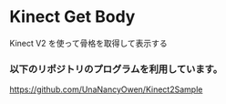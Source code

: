 ﻿# Kinect Get Body

Kinect V2 を使って骨格を取得して表示する


### 以下のリポジトリのプログラムを利用しています。

https://github.com/UnaNancyOwen/Kinect2Sample